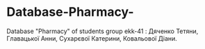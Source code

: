 # Database-Pharmacy-
Database "Pharmacy" of students group ekk-41 : Дяченко Тетяни, Главацької Анни, Сухарєвої Катерини, Ковальової Діани.
